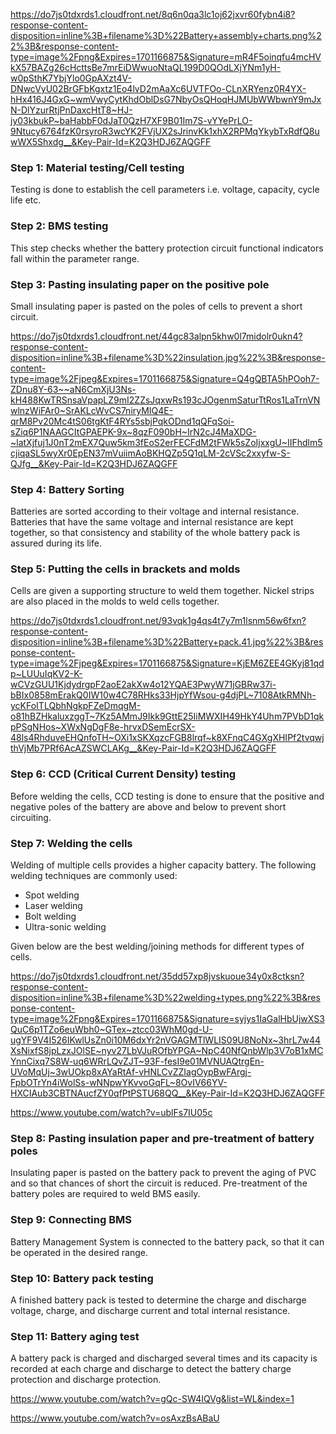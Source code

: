 https://do7js0tdxrds1.cloudfront.net/8q6n0qa3lc1oj62jxvr60fybn4i8?response-content-disposition=inline%3B+filename%3D%22Battery+assembly+charts.png%22%3B&response-content-type=image%2Fpng&Expires=1701166875&Signature=mR4F5oinqfu4mcHVkX57BAZg26cHcttsBe7mrEiDWwuoNtaQL199D0QOdLXjYNm1yH-w0pSthK7YbjYlo0GpAXzt4V-DNwcVyU02BrGFbKgxtz1Eo4lvD2mAaXc6UVTFOo-CLnXRYenz0R4YX-hHx416J4GxG~wmVwyCytKhdOblDsG7NbyOsQHoqHJMUbWWbwnY9mJxN-DlYzurRtjPnDaxcHtT8~HJ-jy03kbukP~baHabbF0dJaT0QzH7XF9B01Im7S-vYYePrLO-9Ntucy6764fzK0rsyroR3wcYK2FVjUX2sJrinvKk1xhX2RPMqYkybTxRdfQ8uwWX5Shxdg__&Key-Pair-Id=K2Q3HDJ6ZAQGFF

### Step 1: Material testing/Cell testing

Testing is done to establish
the cell parameters i.e. voltage,
capacity, cycle life etc.


### Step 2: BMS testing

This step checks
whether the battery protection circuit
functional indicators fall within
the parameter range.

### Step 3: Pasting insulating paper on the positive pole

Small insulating paper is
pasted on the poles of cells to prevent a
short circuit.

https://do7js0tdxrds1.cloudfront.net/44gc83alpn5khw0l7midolr0ukn4?response-content-disposition=inline%3B+filename%3D%22insulation.jpg%22%3B&response-content-type=image%2Fjpeg&Expires=1701166875&Signature=Q4gQBTA5hPOoh7-ZDnu8Y-63~~aN6CmXjU3Ns-kH488KwTRSnsaVpapLZ9mI2ZZsJqxwRs193cJOgenmSaturTtRos1LaTrnVNwlnzWiFAr0~SrAKLcWvCS7niryMIQ4E-qrM8Pv20Mc4tS06tgKtF4RYs5sbjPqkODnd1qQFqSoi-sZiq6P1NAAGCItGPAEPK-9x~8qzF090bH~IrN2cJ4MaXDG-~latXjfuj1J0nT2mEX7Quw5km3fEoS2erFECFdM2tFWk5sZoIjxxgU~IIFhdlm5cjiqaSL5wyXr0EpEN37mVuiimAoBKHQZp5Q1qLM-2cVSc2xxyfw-S-QJfg__&Key-Pair-Id=K2Q3HDJ6ZAQGFF

### Step 4: Battery Sorting

Batteries are
sorted according to their voltage and
internal resistance. Batteries that have the same voltage and
internal resistance are kept together,
so that consistency and
stability of the whole
battery pack is
assured
during its life.


### Step 5: Putting the cells in brackets and molds

Cells are given a supporting
structure to weld them together. Nickel
strips are also placed in the molds to
weld cells together.

https://do7js0tdxrds1.cloudfront.net/93vqk1g4qs4t7y7m1lsnm56w6fxn?response-content-disposition=inline%3B+filename%3D%22Battery+pack.41.jpg%22%3B&response-content-type=image%2Fjpeg&Expires=1701166875&Signature=KjEM6ZEE4GKyj81qdp~LUUuIqKV2-K-wCVzGUU1KjdydrgpF2aoE2akXw4o12YQAE3PwyW71jGBRw37i-bBIx0858mErakQ0IW10w4C78RHks33HjpYfWsou-g4djPL~7108AtkRMNh-ycKFoITLQbhNgkpFZeDmqgM-o81hBZHkaluxzggT~7Kz5AMmJ9Ikk9GttE25IiMWXIH49HkY4Uhm7PVbD1qkpPSgNHos~XWxNgDgF8e-hrvxDSemEcrSX-48ls4RhduveEHQnfoTH~OXi1xSKXqzcFGB8lrqf~k8XFnqC4GXgXHIPf2tvqwjthVjMb7PRf6AcAZSWCLAKg__&Key-Pair-Id=K2Q3HDJ6ZAQGFF

### Step 6: CCD (Critical Current Density) testing

Before welding the
cells, CCD testing is done to
ensure that the positive
and negative poles
of the battery
are above and
below to
prevent short
circuiting.


### Step 7: Welding the cells

Welding of multiple cells provides a
higher capacity
battery. The following welding
techniques are commonly used:
* Spot welding
* Laser welding 
* Bolt welding
* Ultra-sonic welding

Given below are the best welding/joining methods for different types of cells.

https://do7js0tdxrds1.cloudfront.net/35dd57xp8jvskuoue34y0x8ctksn?response-content-disposition=inline%3B+filename%3D%22welding+types.png%22%3B&response-content-type=image%2Fpng&Expires=1701166875&Signature=syjys1IaGalHbUjwXS3QuC6p1TZo6euWbh0~GTex~ztcc03WhM0gd-U-ugYF9V4I526IKwlUsZn0i10M6dxYr2nVGAGMTlWLIS09U8NoNx~3hrL7w44XsNixfS8jpLzxJOlSE~nyv27LbVJuROfbYPGA~NpC40NfQnbWlp3V7oB1xMCYnnCixq7S8W-uq6WRrLQvZJT~93F-fesI9e01MVNUAQtrgEn-UVoMqUj~3wUOkp8xAYaRtAf-vHNLCvZZIagOypBwFArgj-FpbOTrYn4iWolSs-wNNpwYKvvoGqFL~8OvIV66YV-HXCIAub3CBTNAucfZY0qfPtPSTU68QQ__&Key-Pair-Id=K2Q3HDJ6ZAQGFF

https://www.youtube.com/watch?v=ublFs7IU05c

### Step 8: Pasting insulation paper and pre-treatment of battery poles

Insulating paper is pasted on
the battery pack to prevent the aging
of PVC and so that chances of short
the circuit is reduced. Pre-treatment of
the battery poles are required to
weld BMS easily.


### Step 9: Connecting BMS

Battery
Management System is connected
to the battery pack, so that it can be
operated in the desired range.


### Step 10: Battery pack testing 

A finished battery pack is tested to
determine the charge and discharge
voltage, charge, and discharge
current and total internal resistance.


### Step 11: Battery aging test

A battery pack is charged and discharged several times and its capacity
is recorded at each charge and discharge to detect the battery charge protection and discharge
protection.

https://www.youtube.com/watch?v=gQc-SW4IQVg&list=WL&index=1

https://www.youtube.com/watch?v=osAxzBsABaU

